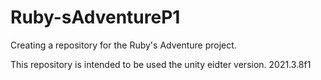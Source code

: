 # Ruby-sAdventureP1
Creating a repository for the Ruby's Adventure project. 

This repository is intended to be used the unity eidter version. 2021.3.8f1
